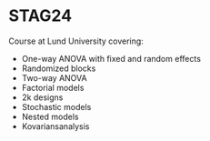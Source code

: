 # STAG24

Course at Lund University covering:

- One-way ANOVA with fixed and random effects
- Randomized blocks
- Two-way ANOVA
- Factorial models
- 2k designs
- Stochastic models
- Nested models
- Kovariansanalysis
